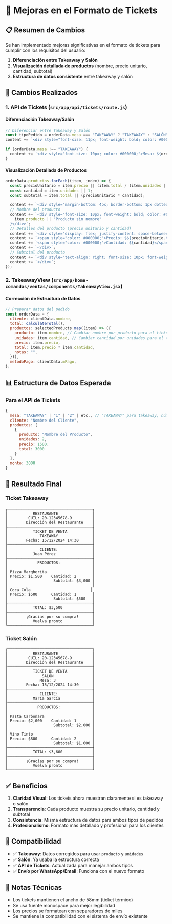 # 🎫 Mejoras en el Formato de Tickets

## 📋 Resumen de Cambios

Se han implementado mejoras significativas en el formato de tickets para cumplir con los requisitos del usuario:

1. **Diferenciación entre Takeaway y Salón**
2. **Visualización detallada de productos** (nombre, precio unitario, cantidad, subtotal)
3. **Estructura de datos consistente** entre takeaway y salón

## 🔧 Cambios Realizados

### 1. API de Tickets (`src/app/api/tickets/route.js`)

#### Diferenciación Takeaway/Salón
```javascript
// Diferenciar entre Takeaway y Salón
const tipoPedido = orderData.mesa === "TAKEAWAY" ? "TAKEAWAY" : "SALÓN";
content += `<div style="font-size: 11px; font-weight: bold; color: #000000; margin-bottom: 3px;">${tipoPedido}</div>`;

if (orderData.mesa !== "TAKEAWAY") {
  content += `<div style="font-size: 10px; color: #000000;">Mesa: ${orderData.mesa}</div>`;
}
```

#### Visualización Detallada de Productos
```javascript
orderData.productos.forEach((item, index) => {
  const precioUnitario = item.precio || (item.total / (item.unidades || 1));
  const cantidad = item.unidades || 1;
  const subtotal = item.total || (precioUnitario * cantidad);
  
  content += `<div style="margin-bottom: 4px; border-bottom: 1px dotted #ccc; padding-bottom: 2px;">`;
  // Nombre del producto
  content += `<div style="font-size: 10px; font-weight: bold; color: #000000; margin-bottom: 1px;">${
    item.producto || "Producto sin nombre"
  }</div>`;
  // Detalles del producto (precio unitario y cantidad)
  content += `<div style="display: flex; justify-content: space-between; font-size: 9px; color: #000000; margin-bottom: 1px;">`;
  content += `<span style="color: #000000;">Precio: $${precioUnitario.toLocaleString()}</span>`;
  content += `<span style="color: #000000;">Cantidad: ${cantidad}</span>`;
  content += `</div>`;
  // Subtotal del producto
  content += `<div style="text-align: right; font-size: 10px; font-weight: bold; color: #000000;">Subtotal: $${subtotal.toLocaleString()}</div>`;
  content += `</div>`;
});
```

### 2. TakeawayView (`src/app/home-comandas/ventas/components/TakeawayView.jsx`)

#### Corrección de Estructura de Datos
```javascript
// Preparar datos del pedido
const orderData = {
  cliente: clientData.nombre,
  total: calculateTotal(),
  productos: selectedProducts.map((item) => ({
    producto: item.nombre, // Cambiar nombre por producto para el ticket
    unidades: item.cantidad, // Cambiar cantidad por unidades para el ticket
    precio: item.precio,
    total: item.precio * item.cantidad,
    notas: "",
  })),
  metodoPago: clientData.mPago,
};
```

## 📊 Estructura de Datos Esperada

### Para el API de Tickets
```javascript
{
  mesa: "TAKEAWAY" | "1" | "2" | etc., // "TAKEAWAY" para takeaway, número de mesa para salón
  cliente: "Nombre del Cliente",
  productos: [
    {
      producto: "Nombre del Producto",
      unidades: 2,
      precio: 1500,
      total: 3000
    }
  ],
  monto: 3000
}
```

## 🎯 Resultado Final

### Ticket Takeaway
```
┌─────────────────────────────────────┐
│           RESTAURANTE               │
│         CUIL: 20-12345678-9         │
│        Dirección del Restaurante    │
├─────────────────────────────────────┤
│           TICKET DE VENTA           │
│              TAKEAWAY               │
│        Fecha: 15/12/2024 14:30      │
├─────────────────────────────────────┤
│              CLIENTE:               │
│           Juan Pérez                │
├─────────────────────────────────────┤
│             PRODUCTOS:              │
│                                     │
│ Pizza Margherita                    │
│ Precio: $1,500    Cantidad: 2       │
│                    Subtotal: $3,000 │
│                                     │
│ Coca Cola                          │
│ Precio: $500      Cantidad: 1       │
│                    Subtotal: $500   │
├─────────────────────────────────────┤
│           TOTAL: $3,500             │
├─────────────────────────────────────┤
│        ¡Gracias por su compra!      │
│           Vuelva pronto             │
└─────────────────────────────────────┘
```

### Ticket Salón
```
┌─────────────────────────────────────┐
│           RESTAURANTE               │
│         CUIL: 20-12345678-9         │
│        Dirección del Restaurante    │
├─────────────────────────────────────┤
│           TICKET DE VENTA           │
│               SALÓN                 │
│              Mesa: 3                │
│        Fecha: 15/12/2024 14:30      │
├─────────────────────────────────────┤
│              CLIENTE:               │
│           María García              │
├─────────────────────────────────────┤
│             PRODUCTOS:              │
│                                     │
│ Pasta Carbonara                     │
│ Precio: $2,000    Cantidad: 1       │
│                    Subtotal: $2,000 │
│                                     │
│ Vino Tinto                          │
│ Precio: $800      Cantidad: 2       │
│                    Subtotal: $1,600 │
├─────────────────────────────────────┤
│           TOTAL: $3,600             │
├─────────────────────────────────────┤
│        ¡Gracias por su compra!      │
│           Vuelva pronto             │
└─────────────────────────────────────┘
```

## ✅ Beneficios

1. **Claridad Visual**: Los tickets ahora muestran claramente si es takeaway o salón
2. **Transparencia**: Cada producto muestra su precio unitario, cantidad y subtotal
3. **Consistencia**: Misma estructura de datos para ambos tipos de pedidos
4. **Profesionalismo**: Formato más detallado y profesional para los clientes

## 🔄 Compatibilidad

- ✅ **Takeaway**: Datos corregidos para usar `producto` y `unidades`
- ✅ **Salón**: Ya usaba la estructura correcta
- ✅ **API de Tickets**: Actualizada para manejar ambos tipos
- ✅ **Envío por WhatsApp/Email**: Funciona con el nuevo formato

## 📝 Notas Técnicas

- Los tickets mantienen el ancho de 58mm (ticket térmico)
- Se usa fuente monospace para mejor legibilidad
- Los precios se formatean con separadores de miles
- Se mantiene la compatibilidad con el sistema de envío existente
